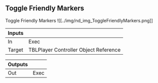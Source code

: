 ## Toggle Friendly Markers
Toggle Friendly Markers
![[../img/nd_img_ToggleFriendlyMarkers.png]]

|Inputs||
|--|--|
| In | Exec |
| Target | TBLPlayer Controller Object Reference |

|Outputs||
|--|--|
| Out | Exec |
